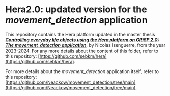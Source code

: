 # Hera2.0: updated version for the _movement_detection_ application

This repository contains the Hera platform updated in the master thesis [**_Controlling everyday life objects using the Hera platform on GRiSP 2.0: The movement_detection application_**](https://github.com/Neackow/movement_detection/blob/main/ISENGUERRE_50041800_2024.pdf), by Nicolas Isenguerre, from the year 2023-2024. For any more details about the content of this folder, refer to this repository: [https://github.com/sebkm/hera](https://github.com/sebkm/hera).

For more details about the _movement_detection_ application itself, refer to this repository: [https://github.com/Neackow/movement_detection/tree/main](https://github.com/Neackow/movement_detection/tree/main).
